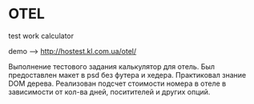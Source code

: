 # OTEL
test work calculator

demo --> http://hostest.kl.com.ua/otel/

Выполнение тестового задания калькулятор для отель. Был предоставлен макет в psd без футера и хедера. Практиковал знание DOM дерева. Реализован подсчет стоимости номера в отеле в зависимости от кол-ва дней, поситителей и других опций.
